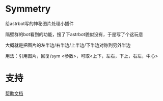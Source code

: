 # Symmetry

给astrbot写的神秘图片处理小插件

隔壁群的bot看到的功能，搜了下astrbot貌似没有，于是写了个这玩意

大概就是把图片的左半边/右半边/上半边/下半边对称到另外半边

用法：引用图片，回复/sym <参数>，可取<上下，左右，下上，右左，中心>

# 支持

[帮助文档](https://astrbot.app)
